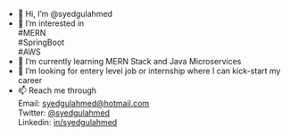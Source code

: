 - 👋 Hi, I’m @syedgulahmed
- 👀 I’m interested in
              <br />#MERN
              <br />#SpringBoot 
              <br />#AWS
- 🌱 I’m currently learning MERN Stack and Java Microservices
- 💞️ I’m looking for entery level job or internship where I can kick-start my career
- 📫 Reach me through
                <br />Email: syedgulahmed@hotmail.com
                <br />Twitter: [@syedgulahmed](https://twitter.com/syed_gulahmed)
                <br />Linkedin: [in/syedgulahmed](https://linkedin.com/in/syedgulahmed)

<!---
syedgulahmed/syedgulahmed is a ✨ special ✨ repository because its `README.md` (this file) appears on your GitHub profile.
You can click the Preview link to take a look at your changes.
--->
